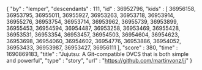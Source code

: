 {
  "by" : "lemper",
  "descendants" : 111,
  "id" : 36952796,
  "kids" : [ 36956158, 36953795, 36955011, 36955927, 36953263, 36953718, 36953914, 36955276, 36953754, 36953714, 36953962, 36955739, 36953899, 36955453, 36954594, 36954487, 36953258, 36953469, 36955428, 36953531, 36953354, 36953457, 36954503, 36954604, 36954623, 36953698, 36954060, 36954602, 36954776, 36953886, 36954052, 36953433, 36953987, 36953427, 36956111 ],
  "score" : 380,
  "time" : 1690869183,
  "title" : "Jujutsu: A Git-compatible DVCS that is both simple and powerful",
  "type" : "story",
  "url" : "https://github.com/martinvonz/jj"
}
